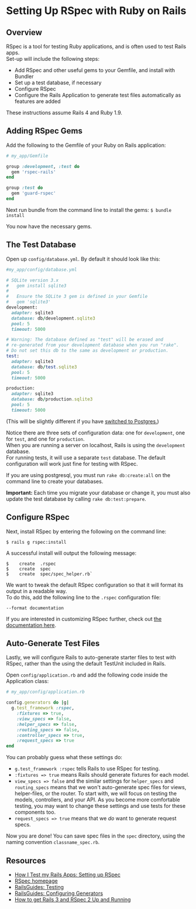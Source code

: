 # Setting Up RSpec with Ruby on Rails

## Overview
RSpec is a tool for testing Ruby applications, and is often used to test Rails apps.  
Set-up will include the following steps:
 * Add RSpec and other useful gems to your Gemfile, and install with Bundler
 * Set up a test database, if necessary
 * Configure RSpec
 * Configure the Rails Application to generate test files automatically as features are added
 
These instructions assume Rails 4 and Ruby 1.9.
 
## Adding RSpec Gems

Add the following to the Gemfile of your Ruby on Rails application:

```ruby
# my_app/Gemfile

group :development, :test do
  gem 'rspec-rails'
end

group :test do
  gem 'guard-rspec'
end
```

Next run bundle from the command line to install the gems:
``
$ bundle install
``

You now have the necessary gems.

## The Test Database

Open up `config/database.yml`.  By default it should look like this:

```ruby
#my_app/config/database.yml

# SQLite version 3.x
#   gem install sqlite3
#
#   Ensure the SQLite 3 gem is defined in your Gemfile
#   gem 'sqlite3'
development:
  adapter: sqlite3
  database: db/development.sqlite3
  pool: 5
  timeout: 5000

# Warning: The database defined as "test" will be erased and
# re-generated from your development database when you run "rake".
# Do not set this db to the same as development or production.
test:
  adapter: sqlite3
  database: db/test.sqlite3
  pool: 5
  timeout: 5000

production:
  adapter: sqlite3
  database: db/production.sqlite3
  pool: 5
  timeout: 5000
```

(This will be slightly different if you have [switched to Postgres.](https://github.com/appacademy/sql-curriculum/blob/master/w3d3/first-rails-project.md#postgres))

Notice there are three sets of configuration data: one for `development`, one for `test`, and one for `production`.  
When you are running a server on localhost, Rails is using the `development` database.  
For running tests, it will use a separate `test` database.
The default configuration will work just fine for testing with RSpec.

If you are using postgresql, you must run `rake db:create:all` on the command line to create your databases.

**Important:** Each time you migrate your database or change it, you must also update the test database by calling
`rake db:test:prepare`.

## Configure RSpec

Next, install RSpec by entering the following on the command line:

```
$ rails g rspec:install
```
A successful install will output the following message:
```
$    create  .rspec
$    create  spec
$    create  spec/spec_helper.rb`
```

We want to tweak the default RSpec configuration so that it will format its output in a readable way.  
To do this, add the following line to the `.rspec` configuration file:
```
--format documentation
```
If you are interested in customizing RSpec further, check out [the documentation here](http://rubydoc.info/github/rspec/rspec-core/RSpec/Core/Configuration).

## Auto-Generate Test Files
Lastly, we will configure Rails to auto-generate starter files to test with RSpec, 
rather than the using the default TestUnit included in Rails.

Open `config/application.rb` and add the following code inside the Application class:

```ruby
# my_app/config/application.rb

config.generators do |g|
  g.test_framework :rspec, 
    :fixtures => true, 
    :view_specs => false, 
    :helper_specs => false, 
    :routing_specs => false, 
    :controller_specs => true, 
    :request_specs => true
end
```
You can probably guess what these settings do:
 * `g.test_framework :rspec` tells Rails to use RSpec for testing.
 * `:fixtures => true` means Rails should generate fixtures for each model.
 * `view_specs => false` and the similar settings for `helper_specs` and `routing_specs` means that we won't auto-generate spec files for views, helper-files, or the router.  To start with, we will focus on testing the models, controllers, and your API.  As you become more comfortable testing, you may want to change these settings and use tests for these components too.
 * `request_specs => true` means that we *do* want to generate request specs.

Now you are done!  You can save spec files in the `spec` directory, using the naming convention `classname_spec.rb`.
 
## Resources
 * [How I Test my Rails Apps: Setting up RSpec](http://everydayrails.com/2012/03/12/testing-series-rspec-setup.html)
 * [RSpec homepage](http://rspec.info/)
 * [RailsGuides: Testing](http://guides.rubyonrails.org/testing.html)
 * [RailsGuides: Configuring Generators](http://guides.rubyonrails.org/configuring.html#configuring-generators)
 * [How to get Rails 3 and RSpec 2 Up and Running](http://www.rubyinside.com/how-to-rails-3-and-rspec-2-4336.html)
